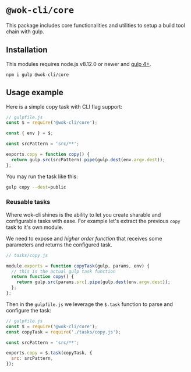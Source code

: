 # `@wok-cli/core`

This package includes core functionalities and utilities to setup a build tool chain with gulp.

## Installation

This modules requires node.js v8.12.0 or newer and [gulp 4+](https://gulpjs.com/).

```
npm i gulp @wok-cli/core
```

## Usage example

Here is a simple copy task with CLI flag support:

```js
// gulpfile.js
const $ = require('@wok-cli/core');

const { env } = $;

const srcPattern = 'src/**';

exports.copy = function copy() {
  return gulp.src(srcPattern).pipe(gulp.dest(env.argv.dest));
};
```

You may run the task like this:

```bash
gulp copy --dest=public
```

### Reusable tasks

Where wok-cli shines is the ability to let you create sharable and configurable tasks with ease. For example let's extract the previous `copy` task to it's own module.

We need to expose and _higher order function_ that receives some parameters and returns the configured task.

```js
// tasks/copy.js

module.exports = function copyTask(gulp, params, env) {
  // this is the actual gulp task function
  return function copy() {
    return gulp.src(params.src).pipe(gulp.dest(env.argv.dest));
  };
};
```

Then in the `gulpfile.js` we leverage the `$.task` function to parse and configure the task:

```js
// gulpfile.js
const $ = require('@wok-cli/core');
const copyTask = require('./tasks/copy.js');

const srcPattern = 'src/**';

exports.copy = $.task(copyTask, {
  src: srcPattern,
});
```
